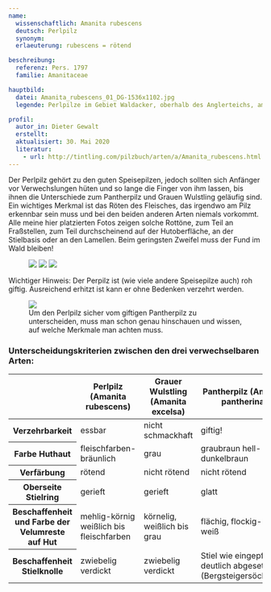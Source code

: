 ```yaml
---
name:
  wissenschaftlich: Amanita rubescens
  deutsch: Perlpilz
  synonym:
  erlaeuterung: rubescens = rötend

beschreibung:
  referenz: Pers. 1797
  familie: Amanitaceae

hauptbild:
  datei: Amanita_rubescens_01_DG-1536x1102.jpg
  legende: Perlpilze im Gebiet Waldacker, oberhalb des Anglerteichs, am 11.06.2016

profil:
  autor_in: Dieter Gewalt
  erstellt:
  aktualisiert: 30. Mai 2020
  literatur:
    - url: http://tintling.com/pilzbuch/arten/a/Amanita_rubescens.html
---
```


Der Perlpilz gehört zu den guten Speisepilzen, jedoch sollten sich Anfänger vor Verwechslungen hüten und so lange die Finger von ihm lassen, bis ihnen die Unterschiede zum Pantherpilz und Grauen Wulstling geläufig sind. Ein wichtiges Merkmal ist das Röten des Fleisches, das irgendwo am Pilz erkennbar sein muss und bei den beiden anderen Arten niemals vorkommt. Alle meine hier platzierten Fotos zeigen solche Rottöne, zum Teil an Fraßstellen, zum Teil durchscheinend auf der Hutoberfläche, an der Stielbasis oder an den Lamellen. Beim geringsten Zweifel muss der Fund im Wald bleiben!

<figure>
  <img src="{{ "Amanita_rubescens_02_DG-768x702.jpg" | prepend: site.pilzbilder }}" />
  <img src="{{ "Amanita_rubescens_03_DG.jpg"         | prepend: site.pilzbilder }}" />
  <img src="{{ "Amanita_rubescens_04_DG.jpg"         | prepend: site.pilzbilder }}" />
</figure>

Wichtiger Hinweis: Der Perpilz ist (wie viele andere Speisepilze auch) roh giftig. Ausreichend erhitzt ist kann er ohne Bedenken verzehrt werden.

<figure>
  <img src="{{ "Amanita_pantherinaAmanita_rubescens_06_DG.jpg" | prepend: site.pilzbilder }}" />
  <figcaption>Um den Perlpilz sicher vom giftigen Pantherpilz zu unterscheiden, muss man schon genau hinschauen und wissen, auf welche Merkmale man achten muss.</figcaption>
</figure>

### Unterscheidungskriterien zwischen den drei verwechselbaren Arten:

<table class="table">
  <thead>
    <tr>
      <th> </th>
      <th>Perlpilz (Amanita rubescens)</th>
      <th>Grauer Wulstling (Amanita excelsa)</th>
      <th>Pantherpilz (Amanita pantherina)</th>
    </tr>
  </thead>
  <tbody>
    <tr>
      <th>Verzehrbarkeit</th>
      <td>essbar</td>
      <td>nicht schmackhaft</td>
      <td>giftig!</td>
    </tr>
    <tr>
      <th>Farbe Huthaut</th>
      <td>fleischfarben-bräunlich</td>
      <td>grau</td>
      <td>graubraun	hell- bis dunkelbraun</td>
    </tr>
    <tr>
      <th>Verfärbung</th>
      <td>rötend</td>
      <td>nicht rötend</td>
      <td>nicht rötend</td>
    </tr>
    <tr>
      <th>Oberseite Stielring</th>
      <td>gerieft</td>
      <td>gerieft</td>
      <td>glatt</td>
    </tr>
    <tr>
      <th>Beschaffenheit und Farbe der Velumreste auf Hut</th>
      <td>mehlig-körnig weißlich bis fleischfarben</td>
      <td>körnelig, weißlich bis grau</td>
      <td>flächig, flockig-häutig, weiß</td>
    </tr>
    <tr>
      <th>Beschaffenheit Stielknolle</th>
      <td>zwiebelig verdickt</td>
      <td>zwiebelig verdickt</td>
      <td>Stiel wie eingepfropft, deutlich abgesetzt (Bergsteigersöckchen)</td>
    </tr>
  </tbody>
</table>
